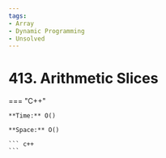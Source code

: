 ```yaml
---
tags:
- Array
- Dynamic Programming
- Unsolved
---
```



# 413. Arithmetic Slices

=== "C++"

    **Time:** O()

    **Space:** O()

    ``` c++
    ```